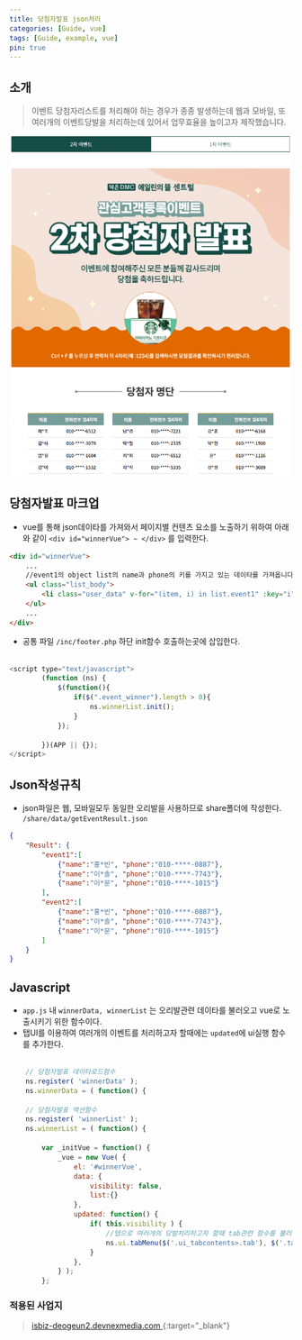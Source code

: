 ```yaml
---
title: 당첨자발표 json처리
categories: [Guide, vue]
tags: [Guide, example, vue]
pin: true
---
```



## 소개

> 이벤트 당첨자리스트를 처리해야 하는 경우가 종종 발생하는데 웹과 모바일, 또 여러개의 이벤트당발을 처리하는데 있어서 업무효율을 높이고자 제작했습니다. 

 ![이벤트당첨자발표샘플](/assets/img/blog/20220412.PNG)

## 당첨자발표 마크업
- vue를 통해 json데이타를 가져와서 페이지별 컨텐츠 요소를 노출하기 위하여 아래와 같이 `<div id="winnerVue"> ~ </div>` 를 입력한다.
 

``` html
<div id="winnerVue">
    ...
    //event1의 object list의 name과 phone의 키를 가지고 있는 데이타를 가져옵니다.
    <ul class="list_body">
        <li class="user_data" v-for="(item, i) in list.event1" :key="i"><strong>{{item.name}}</strong><span>{{item.phone}}</span></li>
    </ul>
    ...
</div>

```


- 공통 파일 `/inc/footer.php` 하단 init함수 호출하는곳에 삽입한다.

```javascript

<script type="text/javascript">	
		(function (ns) {
			$(function(){
                if($(".event_winner").length > 0){                	
                	ns.winnerList.init();
            	}
			});

		})(APP || {});		
</script>

```

## Json작성규칙

- json파일은 웹, 모바일모두 동일한 오리발을 사용하므로 share폴더에 작성한다. `/share/data/getEventResult.json` 

```json
{   
    "Result": {
        "event1":[
            {"name":"홍*빈", "phone":"010-****-0887"},
            {"name":"이*솔", "phone":"010-****-7743"},
            {"name":"이*문", "phone":"010-****-1015"}
        ],
        "event2":[
            {"name":"홍*빈", "phone":"010-****-0887"},
            {"name":"이*솔", "phone":"010-****-7743"},
            {"name":"이*문", "phone":"010-****-1015"}
        ]
    }
}            
```

## Javascript

- `app.js` 내 `winnerData, winnerList` 는 오리발관련 데이타를 불러오고 vue로 노출시키기 위한 함수이다.
-  탭UI를 이용하여 여러개의 이벤트를 처리하고자 할때에는 `updated`에 ui실행 함수를 추가한다.
 
```javascript

    // 당첨자발표 데이타로드함수
    ns.register( 'winnerData' );
    ns.winnerData = ( function() {

    // 당첨자발표 액션함수
    ns.register( 'winnerList' );
    ns.winnerList = ( function() { 

        var _initVue = function() {    
            _vue = new Vue( {
                el: '#winnerVue',                
                data: {                    
                    visibility: false,
                    list:{}
                },
                updated: function() {
                    if( this.visibility ) {
                        //탭으로 여러개의 당발처리하고자 할때 tab관련 함수를 불러온다. 
                        ns.ui.tabMenu($('.ui_tabcontents>.tab'), $('.tab_conlist')); 
                    }
                },                           
            } );
        };

```

### 적용된 사업지
> [<i class="icon icon-link"></i> isbiz-deogeun2.devnexmedia.com ](https://isbiz-deogeun2.devnexmedia.com/officetel/pages/sales/event.php){:target="_blank"}
> 






